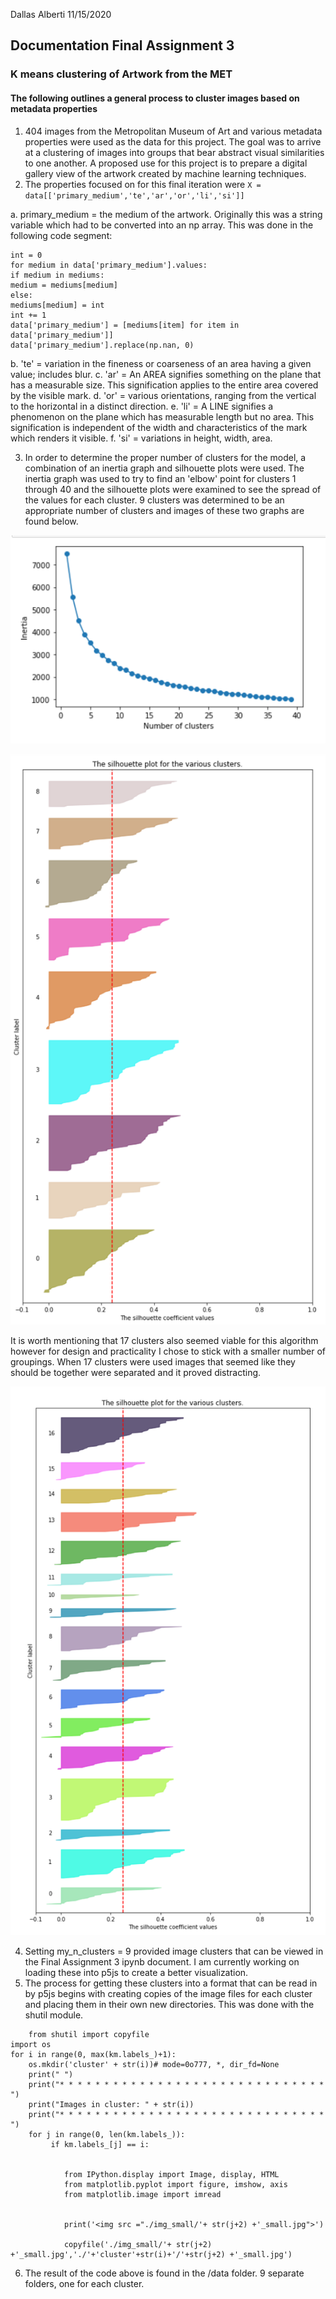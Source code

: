 Dallas Alberti 11/15/2020
## Documentation Final Assignment 3 
###  K means clustering of Artwork from the MET 

#### The following outlines a general process to cluster images based on metadata properties


1. 404 images from the Metropolitan Museum of Art and various metadata properties were used as the data for this project. The goal was to arrive at a clustering of images into groups that bear abstract visual similarities to one another. A proposed use for this project is to prepare a digital gallery view of the artwork created by machine learning techniques. 
2. The properties focused on for this final iteration were 
		```X = data[['primary_medium','te','ar','or','li','si']]```
		
a. primary_medium = the medium of the artwork. Originally this was a string variable which had to be converted into an np array.  This was done in the following code segment:
```mediums = {}
int = 0
for medium in data['primary_medium'].values:
if medium in mediums:
medium = mediums[medium]
else:
mediums[medium] = int
int += 1
data['primary_medium'] = [mediums[item] for item in data['primary_medium']]
data['primary_medium'].replace(np.nan, 0)
```
   b.  'te' =  variation in the fineness or coarseness of an area having a given value; includes blur.
   c.  'ar' =  An AREA signifies something on the plane that has a measurable size. This signification 		  applies to the entire area covered by the visible mark.
   d. 'or' = various orientations, ranging from the vertical to the horizontal in a distinct direction.
   e. 'li' = A LINE signifies a phenomenon on the plane which has measurable length but no area. This signification is independent of the width and characteristics of the mark which renders it visible.
   f. 'si' = variations in height, width, area. 

3. In order to determine the proper number of clusters for the model, a combination of an inertia graph and silhouette plots were used. The inertia graph was used to try to find an 'elbow' point for clusters 1 through 40 and the silhouette plots were examined to see the spread of the values for each cluster. 9 clusters was determined to be an appropriate number of clusters and images of these two graphs are found below. 
		
![InertiaPlotElbow.PNG](https://github.com/Dalbed349/MachineLearningAssignments/blob/main/FinalAssignment3/InertiaPlotElbow.PNG "InertiaPlotElbow.PNG")

![SilhouettePlotClusters_9.PNG](https://github.com/Dalbed349/MachineLearningAssignments/blob/main/FinalAssignment3/SilhouettePlotClusters_9.PNG "SilhouettePlotClusters_9.PNG")

It is worth mentioning that 17 clusters also seemed viable for this algorithm however for design and practicality I chose to stick with a smaller number of groupings. When 17 clusters were used images that seemed like they should be together were separated and it proved distracting. 

![SilhouettePlotClusters_17.PNG](https://github.com/Dalbed349/MachineLearningAssignments/blob/main/FinalAssignment3/SilhouettePlotClusters_17.PNG "SilhouettePlotClusters_17.PNG")

4. Setting my_n_clusters = 9 provided image clusters that can be viewed in the Final Assignment 3 ipynb document. I am currently working on loading these into p5js to create a better visualization. 
5. The process for getting these clusters into a format that can be read in by p5js begins with creating copies of the image files for each cluster and placing them in their own new directories. This was done with the shutil module. 
```
	from shutil import copyfile
import os 
for i in range(0, max(km.labels_)+1):
    os.mkdir('cluster' + str(i))# mode=0o777, *, dir_fd=None
    print(" ")
    print("* * * * * * * * * * * * * * * * * * * * * * * * * * * * * * ")
    print("Images in cluster: " + str(i))
    print("* * * * * * * * * * * * * * * * * * * * * * * * * * * * * * ")
    for j in range(0, len(km.labels_)):
         if km.labels_[j] == i:


            from IPython.display import Image, display, HTML
            from matplotlib.pyplot import figure, imshow, axis
            from matplotlib.image import imread
            
            
            print('<img src ="./img_small/'+ str(j+2) +'_small.jpg">')  
        
            copyfile('./img_small/'+ str(j+2) +'_small.jpg','./'+'cluster'+str(i)+'/'+str(j+2) +'_small.jpg')
  ```
  6. The result of the code above is found in the /data folder. 9 separate folders, one for each cluster. 